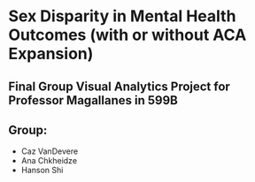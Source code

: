 # Sex Disparity in Mental Health Outcomes (with or without ACA Expansion)
## Final Group Visual Analytics Project for Professor Magallanes in 599B

## Group:

* Caz VanDevere
* Ana Chkheidze
* Hanson Shi


